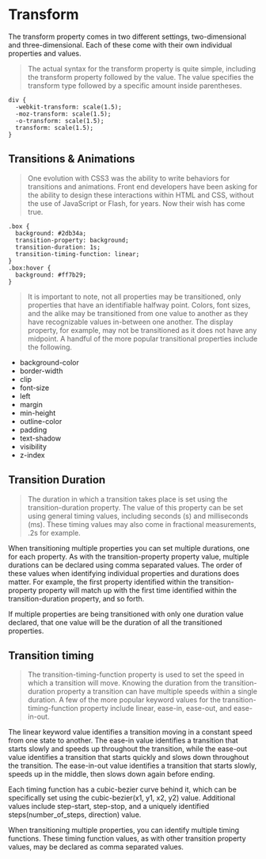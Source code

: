 # Transform

The transform property comes in two different settings, two-dimensional and three-dimensional. Each of these come with their own individual properties and values.

> The actual syntax for the transform property is quite simple, including the transform property followed by the value. The value specifies the transform type followed by a specific amount inside parentheses.

```
div {
  -webkit-transform: scale(1.5);
  -moz-transform: scale(1.5);
  -o-transform: scale(1.5);
  transform: scale(1.5);
}
```

## Transitions & Animations

> One evolution with CSS3 was the ability to write behaviors for transitions and animations. Front end developers have been asking for the ability to design these interactions within HTML and CSS, without the use of JavaScript or Flash, for years. Now their wish has come true.

```
.box {
  background: #2db34a;
  transition-property: background;
  transition-duration: 1s;
  transition-timing-function: linear;
}
.box:hover {
  background: #ff7b29;
}
```

> It is important to note, not all properties may be transitioned, only properties that have an identifiable halfway point. Colors, font sizes, and the alike may be transitioned from one value to another as they have recognizable values in-between one another. The display property, for example, may not be transitioned as it does not have any midpoint. A handful of the more popular transitional properties include the following.

- background-color
- border-width
- clip
- font-size
- left
- margin
- min-height
- outline-color
- padding
- text-shadow
- visibility
- z-index

## Transition Duration

> The duration in which a transition takes place is set using the transition-duration property. The value of this property can be set using general timing values, including seconds (s) and milliseconds (ms). These timing values may also come in fractional measurements, .2s for example.

When transitioning multiple properties you can set multiple durations, one for each property. As with the transition-property property value, multiple durations can be declared using comma separated values. The order of these values when identifying individual properties and durations does matter. For example, the first property identified within the transition-property property will match up with the first time identified within the transition-duration property, and so forth.

If multiple properties are being transitioned with only one duration value declared, that one value will be the duration of all the transitioned properties.

## Transition timing

> The transition-timing-function property is used to set the speed in which a transition will move. Knowing the duration from the transition-duration property a transition can have multiple speeds within a single duration. A few of the more popular keyword values for the transition-timing-function property include linear, ease-in, ease-out, and ease-in-out.

The linear keyword value identifies a transition moving in a constant speed from one state to another. The ease-in value identifies a transition that starts slowly and speeds up throughout the transition, while the ease-out value identifies a transition that starts quickly and slows down throughout the transition. The ease-in-out value identifies a transition that starts slowly, speeds up in the middle, then slows down again before ending.

Each timing function has a cubic-bezier curve behind it, which can be specifically set using the cubic-bezier(x1, y1, x2, y2) value. Additional values include step-start, step-stop, and a uniquely identified steps(number_of_steps, direction) value.

When transitioning multiple properties, you can identify multiple timing functions. These timing function values, as with other transition property values, may be declared as comma separated values.
